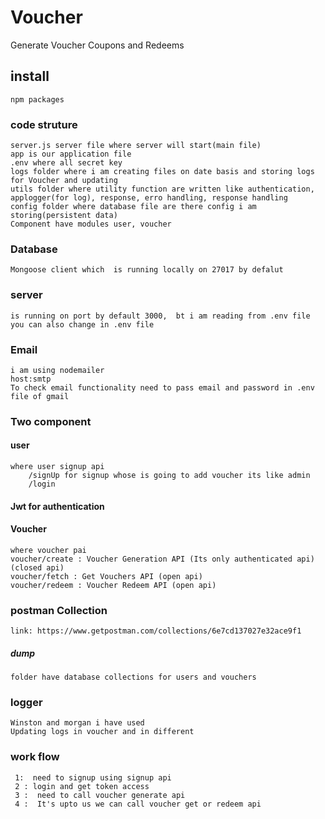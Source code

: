 # Voucher
Generate Voucher Coupons and Redeems

## install
    npm packages


### code struture 
    server.js server file where server will start(main file)
    app is our application file
    .env where all secret key 
    logs folder where i am creating files on date basis and storing logs for Voucher and updating 
    utils folder where utility function are written like authentication, applogger(for log), response, erro handling, response handling
    config folder where database file are there config i am storing(persistent data)
    Component have modules user, voucher 

### Database 
    Mongoose client which  is running locally on 27017 by defalut

### server 
    is running on port by default 3000,  bt i am reading from .env file you can also change in .env file

### Email
    i am using nodemailer
    host:smtp
    To check email functionality need to pass email and password in .env file of gmail 

### Two component 
    
#### user
    where user signup api
        /signUp for signup whose is going to add voucher its like admin
        /login 

#### Jwt for authentication

#### Voucher
    where voucher pai
    voucher/create : Voucher Generation API (Its only authenticated api)(closed api)
    voucher/fetch : Get Vouchers API (open api)
    voucher/redeem : Voucher Redeem API (open api)


### postman Collection 
    link: https://www.getpostman.com/collections/6e7cd137027e32ace9f1

##### dump 
    folder have database collections for users and vouchers 

### logger
    Winston and morgan i have used 
    Updating logs in voucher and in different

### work flow
     1:  need to signup using signup api
     2 : login and get token access
     3 :  need to call voucher generate api 
     4 :  It's upto us we can call voucher get or redeem api
     
     
    




